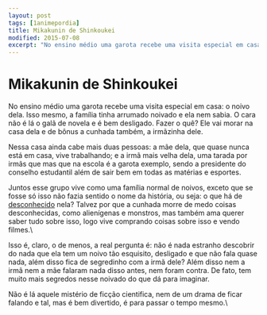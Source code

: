```yaml
---
layout: post
tags: [1animepordia]
title: Mikakunin de Shinkoukei
modified: 2015-07-08
excerpt: "No ensino médio uma garota recebe uma visita especial em casa: o noivo dela. Isso mesmo, a família tinha arrumado noivado e ela nem sabia. O cara não é lá o galã de novela e é bem desligado. Fazer o quê? Ele vai morar na casa dela e de bônus a cunhada também, a irmãzinha dele."
---
```


Mikakunin de Shinkoukei
=======================

No ensino médio uma garota recebe uma visita especial em casa: o noivo
dela. Isso mesmo, a família tinha arrumado noivado e ela nem sabia. O
cara não é lá o galã de novela e é bem desligado. Fazer o quê? Ele vai
morar na casa dela e de bônus a cunhada também, a irmãzinha dele.

Nessa casa ainda cabe mais duas pessoas: a mãe dela, que quase nunca
está em casa, vive trabalhando; e a irmã mais velha dela, uma tarada por
irmãs que mas que na escola é a garota exemplo, sendo a presidente do
conselho estudantil além de sair bem em todas as matérias e esportes.

Juntos esse grupo vive como uma família normal de noivos, exceto que se
fosse só isso não fazia sentido o nome da história, ou seja: o que há de
[desconhecido](http://jisho.org/search/mikakunin) nela? Talvez por que a
cunhada morre de medo coisas desconhecidas, como alienígenas e monstros,
mas também ama querer saber tudo sobre isso, logo vive comprando coisas
sobre isso e vendo filmes.\

Isso é, claro, o de menos, a real pergunta é: não é nada estranho
descobrir do nada que ela tem um noivo tão esquisito, desligado e que
não fala quase nada, além disso fica de segredinho com a irmã dele? Além
disso nem a irmã nem a mãe falaram nada disso antes, nem foram contra.
De fato, tem muito mais segredos nesse noivado do que dá para imaginar.

Não é lá aquele mistério de ficção cientifica, nem de um drama de ficar
falando e tal, mas é bem divertido, é para passar o tempo mesmo.\



